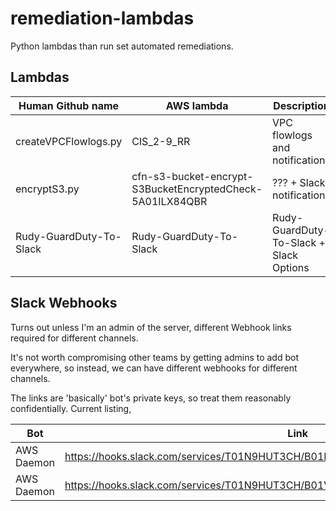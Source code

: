 # remediation-lambdas
Python lambdas than run set automated remediations.

## Lambdas

Human Github name | AWS lambda | Description
---- | ---- | ----
createVPCFlowlogs.py | CIS_2-9_RR | VPC flowlogs and notifications
encryptS3.py | cfn-s3-bucket-encrypt-S3BucketEncryptedCheck-5A01ILX84QBR | ??? + Slack notifications
Rudy-GuardDuty-To-Slack | Rudy-GuardDuty-To-Slack | Rudy-GuardDuty-To-Slack + Slack Options

## Slack Webhooks

Turns out unless I'm an admin of the server, different Webhook links required for different channels. 

It's not worth compromising other teams by getting admins to add bot everywhere, so instead, we can have different webhooks for different channels.

The links are 'basically' bot's private keys, so treat them reasonably confidentially. Current listing,

Bot | Link | Channel 
---- | ---- | ----
AWS Daemon | https://hooks.slack.com/services/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 | team1
AWS Daemon | https://hooks.slack.com/services/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 | rudy-guardduty
